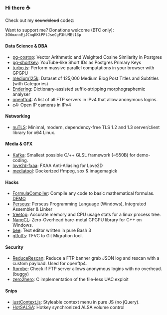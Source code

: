 ### Hi there :coffee:

Check out my <s>soundcloud</s> codez:

Want to support me? Donations welcome (BTC only): `3GWmxnnEjJCnqKKtPFtJseCgF3hUMEt13p`

#### Data Science & DBA

- [pg-costop](https://github.com/turbo/pg-costop): Vector Arithmetic and Weighted Cosine Similarity in Postgres
- [pg-shortkey](https://github.com/turbo/pg-shortkey): YouTube-like Short IDs as Postgres Primary Keys
- [turbo.js](https://github.com/turbo/js): Perform massive parallel computations in your browser with GPGPU
- [medium125k](https://github.com/turbo/medium125k): Dataset of 125,000 Medium Blog Post Titles and Subtitles (with Categories)
- [Endering](https://github.com/turbo/Endering): Dictionary-assisted suffix-stripping morphographemic analyser
- [openftp4](https://github.com/turbo/openftp4): A list of all FTP servers in IPv4 that allow anonymous logins.
- [c4](https://github.com/turbo/c4): Open IP cameras in IPv4

#### Networking

- [nuTLS](https://github.com/turbo/nuTLS): Minimal, modern, dependency-free TLS 1.2 and 1.3 server/client library for x64 Linux.

#### Media & GFX

- [Kafka](https://github.com/turbo/Kafka): Smallest possible C/++ GLSL framework (~550B) for demo-coding.
- [love2d-fxaa](https://github.com/turbo/love2d-fxaa): FXAA Anti-Aliasing for Love2D
- [mediatool](https://github.com/turbo/mediatool): Dockerized ffmpeg, sox & imagemagick

#### Hacks

- [FormulaCompiler](https://github.com/turbo/FormulaCompiler): Compile any code to basic mathematical formulas. [DEMO](https://turbo.js.org/FormulaCompiler/)
- [Perseus](https://github.com/turbo/Perseus): Perseus Programming Language (Windows), Integrated Assembler & Linker
- [treetop](https://github.com/turbo/treetop): Accurate memory and CPU usage stats for a linux process tree.
- [NanoCL](https://github.com/turbo/NanoCL): Zero-Overhead bare-metal GPGPU library for C++ on Windows.
- [bee](https://github.com/turbo/bee): Text editor written in pure Bash 3
- [gtfotfs](https://github.com/turbo/gtfotfs): TFVC to Git Migration tool.

#### Security

- [ReduceRescan](https://github.com/turbo/ReduceRescan): Reduce a FTP banner grab JSON log and rescan with a custom payload. Used for openftp4.
- [ftprobe](https://github.com/turbo/ftprobe): Check if FTP server allows anonymous logins with no overhead. (buggy)
- [zero2hero](https://github.com/turbo/zero2hero): C implementation of the file-less UAC exploit

#### Snips

- [justContext.js](https://github.com/turbo/justContext.js): Styleable context menu in pure JS (no jQuery).
- [HotSALSA](https://github.com/turbo/HotSALSA): Hotkey synchronized ALSA volume control

<img src="http://hits.dwyl.com/turbo/turbo.svg" width=1 /> <i>
